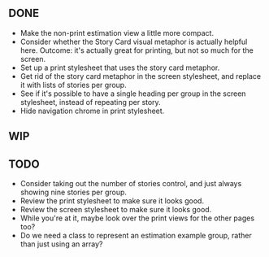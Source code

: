 DONE
----
* Make the non-print estimation view a little more compact.
* Consider whether the Story Card visual metaphor is actually helpful here.
    Outcome: it's actually great for printing, but not so much for the screen.
* Set up a print stylesheet that uses the story card metaphor.
* Get rid of the story card metaphor in the screen stylesheet, and replace it with lists of stories per group.
* See if it's possible to have a single heading per group in the screen stylesheet, instead of repeating per story.
* Hide navigation chrome in print stylesheet.

WIP
---

TODO
----
* Consider taking out the number of stories control, and just always showing nine stories per group.
* Review the print stylesheet to make sure it looks good.
* Review the screen stylesheet to make sure it looks good.
* While you're at it, maybe look over the print views for the other pages too?
* Do we need a class to represent an estimation example group, rather than just using an array?